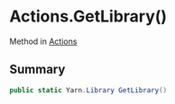 # Actions.GetLibrary()

Method in [Actions](/api/csharp/yarn.unity.actions.md)

## Summary



```csharp
public static Yarn.Library GetLibrary()
```

